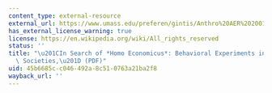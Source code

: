 ```yaml
---
content_type: external-resource
external_url: https://www.umass.edu/preferen/gintis/Anthro%20AER%202001.pdf
has_external_license_warning: true
license: https://en.wikipedia.org/wiki/All_rights_reserved
status: ''
title: "\u201CIn Search of *Homo Economicus*: Behavioral Experiments in 15 Small Scale\
  \ Societies,\u201D (PDF)"
uid: 45b6685c-c046-492a-8c51-0763a21ba2f8
wayback_url: ''
---
```

